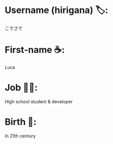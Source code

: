 # Username (hirigana) 🏷: 
こでさで
# First-name ☕: 
Luca
# Job 👨‍💻: 
High school student & developer
# Birth 👶: 
In 21th century
